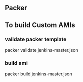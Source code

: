 ## Packer
## To build Custom AMIs

### validate packer template
packer validate jenkins-master.json 

### build ami
packer build jenkins-master.json


